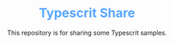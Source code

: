 <div align='center'>
  <h1>
    <b style='color: #58a6ff'>Typescrit Share</b>
  </h1>

  <p>
    This repository is for sharing some Typescrit samples.
  </p>
</div>